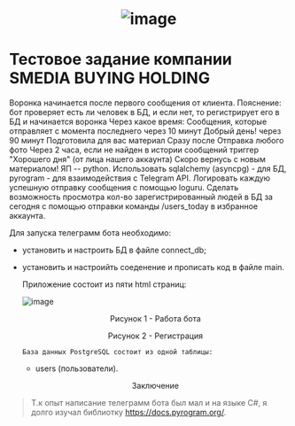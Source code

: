 

# <p align="center"> ![image](https://github.com/HunterBjj/SBH_company/assets/64096687/9151da16-39d1-420e-b359-1f6b5ef7fac9) </p>
# Тестовое задание компании SMEDIA BUYING HOLDING

Воронка начинается после первого сообщения от клиента.
Пояснение: бот проверяет есть ли человек в БД, и если нет, то регистрирует его в БД и начинается воронка
Через какое время:
Сообщения, которые отправляет с момента последнего
через 10 минут	Добрый день!
через 90 минут	Подготовила для вас материал
Сразу после	Отправка любого фото
Через 2 часа, если не найден в истории сообщений триггер "Хорошего дня" (от лица нашего аккаунта)
Скоро вернусь с новым материалом!
ЯП -- python. Использовать sqlalchemy (asyncpg) - для БД, pyrogram - для взаимодействия с Telegram API. Логировать каждую успешную отправку сообщения с помощью loguru. Сделать возможность просмотра кол-во зарегистрированный людей в БД за сегодня с помощью отправки команды /users_today в избранное аккаунта.

Для запуска телеграмм бота необходимо:
- установить и настроить БД в файле connect_db;
- установить и настроийть соеденение и прописать код в файле main.


  Приложение состоит из пяти html страниц:
  
  ![image](https://github.com/HunterBjj/SBH_company/assets/64096687/eb74851a-8cd5-4a72-bb87-9e98376f7d58)
   <p align="center"> Рисунок 1 - Работа бота </p>
   
 
    <p align="center"> Рисунок 2 - Регистрация </p>
    


      База данных PostgreSQL состоит из одной таблицы:
    - users (пользователи).

      
    <p align="center"> Заключение </p>
    
> Т.к опыт написание телеграмм бота был мал и на языке С#, я долго изучал библиотку https://docs.pyrogram.org/. 
